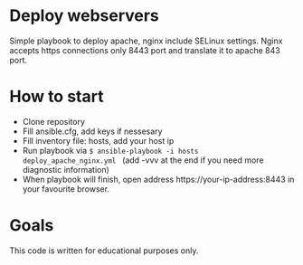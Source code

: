 # Deploy webservers

Simple playbook to deploy apache, nginx include SELinux settings.
Nginx accepts https connections only 8443 port and translate it to apache 843 port.

# How to start

* Clone repository
* Fill ansible.cfg, add keys if nessesary
* Fill inventory file: hosts, add your host ip
* Run playbook via `$ ansible-playbook -i hosts deploy_apache_nginx.yml ` (add -vvv at the end if you need more diagnostic information)
* When playbook will finish, open address https://your-ip-address:8443 in your favourite browser.

# Goals
This code is written for educational purposes only.

